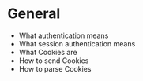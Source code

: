 # General
* What authentication means
* What session authentication means
* What Cookies are
* How to send Cookies
* How to parse Cookies